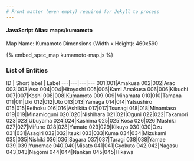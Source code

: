 ```yaml
---
# Front matter (even empty) required for Jekyll to process
---
```


#### JavaScript Alias: maps/kumamoto

Map Name: Kumamoto
Dimensions (Width x Height): 460x590



{% embed_spec_map kumamoto-map.js %}

### List of Entities

ID | Short label | Label
---|---|---|---
001|001|Amakusa
002|002|Arao
003|003|Aso
004|004|Hitoyoshi
005|005|Kami Amakusa
006|006|Kikuchi
007|007|Koshi
008|008|Kumamoto
009|009|Minamata
010|010|Tamana
011|011|Uki
012|012|Uto
013|013|Yamaga
014|014|Yatsushiro
015|015|Reihoku
016|016|Ashikita
017|017|Tsunagi
018|018|Minamiaso
019|019|Minamioguni
020|020|Nishihara
021|021|Oguni
022|022|Takamori
023|023|Ubuyama
024|024|Kashima
025|025|Kosa
026|026|Mashiki
027|027|Mifune
028|028|Yamato
029|029|Kikuyo
030|030|Ozu
031|031|Asagiri
032|032|Itsuki
033|033|Kuma
034|034|Mizukami
035|035|Nishiki
036|036|Sagara
037|037|Taragi
038|038|Yamae
039|039|Yunomae
040|040|Misato
041|041|Gyokuto
042|042|Nagasu
043|043|Nagomi
044|044|Nankan
045|045|Hikawa